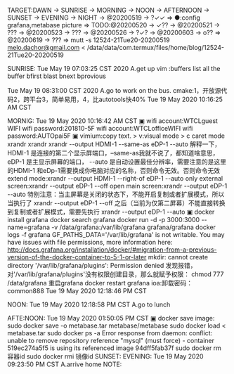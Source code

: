 TARGET:DAWN → SUNRISE → MORNING → NOON → AFTERNOON → SUNSET → EVENING → NIGHT → @20200519 → ?✓✓ ⇒ 
●:config grafana,metabase picture ⇒ 
TODO:@20200520 → ✓?? → @20200521 → ??? → @20200523 → ??? → @20200526 → ?✓? → @20200603 → o?? ⇒ @20200619 → ??? ⇒ 
mutt -s 12524-21Tue20-20200519 melo.dachor@gmail.com < /data/data/com.termux/files/home/blog/12524-21Tue20-20200519

SUNRISE:
Tue May 19 07:03:25 CST 2020
	A.get up
	vim :buffers list all the buffer
	bfirst blast bnext bprovious
	
Tue May 19 08:31:00 CST 2020
	A.go to work on the bus. 
	cmake:1，开放源代码2，跨平台3，简单易用，4，比autotools快40%
Tue 19 May 2020 10:16:25 AM CST

MORNIG:
Tue 19 May 2020 10:16:42 AM CST
    ▣ wifi account:WTCLguest        WIFI wifi password:201810-5F
    wifi account:WTCLofficeWIFI     wifi password:AUTOpai5F
    ▣ vimium:copy text. > v:visual mode > c caret mode
    xrandr  xrandr
    xrandr --output HDMI-1 --same-as eDP-1 --auto
    解释一下，HDMI-1 是连接的第二个显示屏端口，–same-as我就不说了，都知道啥意思，eDP-1 是主显示屏幕的端口， --auto 是自动设置最佳分辨率，需要注意的是这里的HDMI-1 和eDp-1需要换成你电脑对应的名称，否则命令无效。否则命令无效
    extend mode:xrandr --output HDMI-1 --right-of eDP-1 --auto
    only external screen:xrandr  --output  eDP-1 --off
    open main screen:xrandr --output eDP-1 --auto
    特别注意：当主屏幕是关闭的状态下，不能开启复制或者扩展模式，所以当执行了
    xrandr --output eDP-1 --off
    之后（当前为仅第二屏幕）不能直接转换到复制或者扩展模式，需要先执行
    xrandr --output eDP-1 --auto
    ▣ docker install grafana
    docker search grafana
    docker run -d -p 3000:3000 --name=grafana -v /data/grafana:/var/lib/grafana grafana/grafana
    docker logs -f grafana
    GF_PATHS_DATA='/var/lib/grafana' is not writable.
    You may have issues with file permissions, more information here: http://docs.grafana.org/installation/docker/#migration-from-a-previous-version-of-the-docker-container-to-5-1-or-later
    mkdir: cannot create directory '/var/lib/grafana/plugins': Permission denied
    发现报错，对'/var/lib/grafana/plugins'没有权限创建目录，那么就赋予权限：
    chmod 777 /data/grafana
    重启grafana
    docker restart grafana
    ioa:卸载密码：common888
Tue 19 May 2020 12:18:46 PM CST

NOON:
Tue 19 May 2020 12:18:58 PM CST
    A.go to lunch

AFTE:NOON:
Tue 19 May 2020 01:50:05 PM CST
    ▣ docker save image:
    sudo docker save -o metabase.tar metabase/metabase
    sudo docker load < metabase.tar
    sudo docker ps -a 
    Error response from daemon: conflict: unable to remove repository reference "mysql" (must force) - container 519ec274a5f5 is using its referenced image 94dff5fab37f
    sudo docker rm 容器id
    sudo docker rmi 镜像id
SUNSET:
EVENING:
Tue 19 May 2020 09:23:50 PM CST
    A.arrive home
NOTE:
